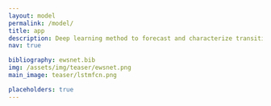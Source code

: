 ```yaml
---
layout: model
permalink: /model/
title: app
description: Deep learning method to forecast and characterize transitions in complex natural systems.
nav: true

bibliography: ewsnet.bib
img: /assets/img/teaser/ewsnet.png
main_image: teaser/lstmfcn.png

placeholders: true
---
```


